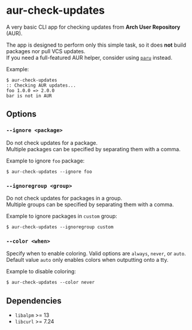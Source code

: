 # aur-check-updates

A very basic CLI app for checking updates from **Arch User Repository** (AUR).

The app is designed to perform only this simple task, so it does **not** build packages nor pull VCS updates.  
If you need a full-featured AUR helper, consider using [`paru`](https://github.com/morganamilo/paru) instead.

Example:

    $ aur-check-updates
    :: Checking AUR updates...
    foo 1.0.0 => 2.0.0
    bar is not in AUR

## Options

### `--ignore <package>`

Do not check updates for a package.  
Multiple packages can be specified by separating them with a comma.

Example to ignore `foo` package:

    $ aur-check-updates --ignore foo

### `--ignoregroup <group>`

Do not check updates for packages in a group.  
Multiple groups can be specified by separating them with a comma.

Example to ignore packages in `custom` group:

    $ aur-check-updates --ignoregroup custom

### `--color <when>`

Specify when to enable coloring. Valid options are `always`, `never`, or `auto`.  
Default value `auto` only enables colors when outputting onto a tty.

Example to disable coloring:

    $ aur-check-updates --color never

## Dependencies

-   `libalpm` >= 13
-   `libcurl` >= 7.24
